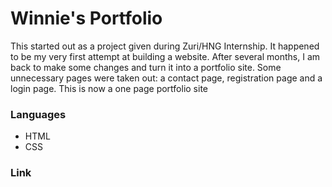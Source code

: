 <html>
<head></head>
<body>
<h1>Winnie's Portfolio</h1>
<p>This started out as a project given during Zuri/HNG Internship. It happened to be my very first attempt at building a website.
After several months, I am back to make some changes and turn it into a portfolio site.
Some unnecessary pages were taken out: a contact page, registration page and a login page. This is now a one page portfolio site</p>
<h3>Languages</h3>
<ul>
<li>HTML</li>
<li>CSS</li>
</ul>
<h3>Link</h3>
<a href="https://wineshuga.netlify.app>Portfolio Link</a>
<h3>Author</h3>
<p>Nweneary Uzochukwu Winnie</p>
<p>P.S Further updates will be made to the site</p>
</body>
</html>
